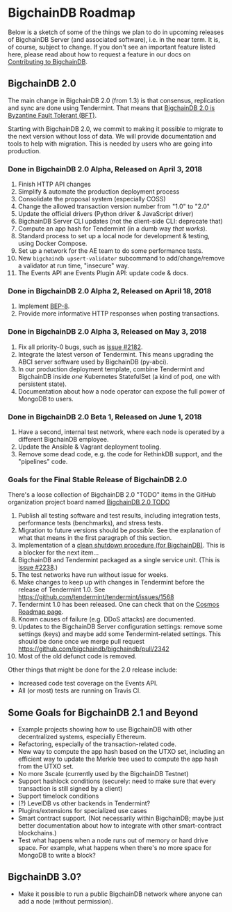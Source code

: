 # BigchainDB Roadmap

Below is a sketch of some of the things we plan to do in upcoming releases of BigchainDB Server (and associated software), i.e. in the near term. It is, of course, subject to change. If you don't see an important feature listed here, please read about how to request a feature in our docs on [Contributing to BigchainDB](https://docs.bigchaindb.com/projects/contributing/en/latest/index.html).

## BigchainDB 2.0

The main change in BigchainDB 2.0 (from 1.3) is that consensus, replication and sync are done using Tendermint. That means that [BigchainDB 2.0 is Byzantine Fault Tolerant (BFT)](https://blog.bigchaindb.com/bigchaindb-2-0-is-byzantine-fault-tolerant-5ffdac96bc44).

Starting with BigchainDB 2.0, we commit to making it possible to migrate to the next version without loss of data. We will provide documentation and tools to help with migration. This is needed by users who are going into production.

### Done in BigchainDB 2.0 Alpha, Released on April 3, 2018

1. Finish HTTP API changes
1. Simplify & automate the production deployment process
1. Consolidate the proposal system (especially COSS)
1. Change the allowed transaction version number from "1.0" to "2.0"
1. Update the official drivers (Python driver & JavaScript driver)
1. BigchainDB Server CLI updates (not the client-side CLI: deprecate that)
1. Compute an app hash for Tendermint (in a dumb way _that works_).
1. Standard process to set up a local node for development & testing, using Docker Compose.
1. Set up a network for the AE team to do some performance tests.
1. New `bigchaindb upsert-validator` subcommand to add/change/remove a validator at run time, "insecure" way.
1. The Events API ane Events Plugin API: update code & docs.

### Done in BigchainDB 2.0 Alpha 2, Released on April 18, 2018

1. Implement [BEP-8](https://github.com/bigchaindb/BEPs/tree/master/8).
1. Provide more informative HTTP responses when posting transactions.

### Done in BigchainDB 2.0 Alpha 3, Released on May 3, 2018

1. Fix all priority-0 bugs, such as [issue #2182](https://github.com/bigchaindb/bigchaindb/issues/2182).
1. Integrate the latest verson of Tendermint. This means upgrading the ABCI server software used by BigchainDB (py-abci).
1. In our production deployment template, combine Tendermint and BigchainDB inside _one_ Kubernetes StatefulSet (a kind of pod, one with persistent state).
1. Documentation about how a node operator can expose the full power of MongoDB to users.

### Done in BigchainDB 2.0 Beta 1, Released on June 1, 2018

1. Have a second, internal test network, where each node is operated by a different BigchainDB employee.
1. Update the Ansible & Vagrant deployment tooling.
1. Remove some dead code, e.g. the code for RethinkDB support, and the "pipelines" code.

### Goals for the Final Stable Release of BigchainDB 2.0

There's a loose collection of BigchainDB 2.0 "TODO" items in the GitHub organization project board named [BigchainDB 2.0 TODO](https://github.com/orgs/bigchaindb/projects/5)

1. Publish all testing software and test results, including integration tests, performance tests (benchmarks), and stress tests.
1. Migration to future versions should be _possible_. See the explanation of what that means in the first paragraph of this section.
1. Implementation of a [clean shutdown procedure (for BigchainDB)](https://github.com/bigchaindb/bigchaindb/projects/7). This is a blocker for the next item...
1. BigchainDB and Tendermint packaged as a single service unit. (This is [issue #2238](https://github.com/bigchaindb/bigchaindb/issues/2238).)
1. The test networks have run without issue for weeks.
1. Make changes to keep up with changes in Tendermint before the release of Tendermint 1.0. See https://github.com/tendermint/tendermint/issues/1568
1. Tendermint 1.0 has been released. One can check that on the [Cosmos Roadmap page](https://cosmos.network/roadmap).
1. Known causes of failure (e.g. DDoS attacks) are documented.
1. Updates to the BigchainDB Server configuration settings: remove some settings (keys) and maybe add some Tendermint-related settings. This should be done once we merge pull request https://github.com/bigchaindb/bigchaindb/pull/2342
1. Most of the old defunct code is removed.

Other things that might be done for the 2.0 release include:

- Increased code test coverage on the Events API.
- All (or most) tests are running on Travis CI.

## Some Goals for BigchainDB 2.1 and Beyond

- Example projects showing how to use BigchainDB with other decentralized systems, especially Ethereum.
- Refactoring, especially of the transaction-related code.
- New way to compute the app hash based on the UTXO set, including an efficient way to update the Merkle tree used to compute the app hash from the UTXO set.
- No more 3scale (currently used by the BigchainDB Testnet)
- Support hashlock conditions (securely: need to make sure that every transaction is still signed by a client)
- Support timelock conditions
- (?) LevelDB vs other backends in Tendermint?
- Plugins/extensions for specialized use cases
- Smart contract support. (Not necessarily within BigchainDB; maybe just better documentation about how to integrate with other smart-contract blockchains.)
- Test what happens when a node runs out of memory or hard drive space. For example, what happens when there's no more space for MongoDB to write a block?

## BigchainDB 3.0?

- Make it possible to run a public BigchainDB network where anyone can add a node (without permission).
